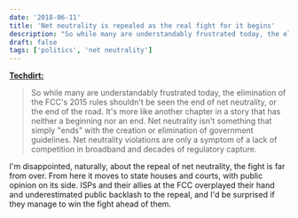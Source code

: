```yaml
---
date: '2018-06-11'
title: 'Net neutrality is repealed as the real fight for it begins'
description: "So while many are understandably frustrated today, the elimination of the FCC's 2015 rules shouldn't be seen the end of net neutrality, or the end of the road. It's more like another chapter in a story that has neither a beginning nor an end."
draft: false
tags: ['politics', 'net neutrality']
---
```


**[Techdirt:](https://www.techdirt.com/2018/06/11/net-neutrality-rules-die-today-backlash-is-just-getting-started/)**

> So while many are understandably frustrated today, the elimination of the FCC's 2015 rules shouldn't be seen the end of net neutrality, or the end of the road. It's more like another chapter in a story that has neither a beginning nor an end. Net neutrality isn't something that simply "ends" with the creation or elimination of government guidelines. Net neutrality violations are only a symptom of a lack of competition in broadband and decades of regulatory capture.<!-- excerpt -->

I'm disappointed, naturally, about the repeal of net neutrality, the fight is far from over. From here it moves to state houses and courts, with public opinion on its side. ISPs and their allies at the FCC overplayed their hand and underestimated public backlash to the repeal, and I'd be surprised if they manage to win the fight ahead of them.
